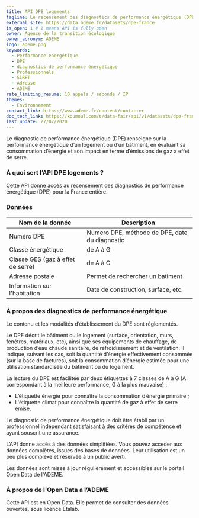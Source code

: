 ```yaml
---
title: API DPE logements
tagline: Le recensement des diagnostics de performance énergétique (DPE) des logements par habitation
external_site: https://data.ademe.fr/datasets/dpe-france
is_open: 1 # 1 means API is fully open
owner: Agence de la transition écologique
owner_acronym: ADEME
logo: ademe.png
keywords:
  - Performance energétique
  - DPE
  - diagnostics de performance énergétique
  - Professionnels
  - SIRET
  - Adresse
  - ADEME
rate_limiting_resume: 10 appels / seconde / IP
themes:
  - Environnement
contact_link: https://www.ademe.fr/content/contacter
doc_tech_link: https://koumoul.com/s/data-fair/api/v1/datasets/dpe-france/api-docs.json
last_update: 27/07/2020
---
```


Le diagnostic de performance énergétique (DPE) renseigne sur la performance énergétique d’un logement ou d’un bâtiment, en évaluant sa consommation d’énergie et son impact en terme d’émissions de gaz à effet de serre.

### À quoi sert l’API DPE logements ?

Cette API donne accès au recensement des diagnostics de performance énergétique (DPE) pour la France entière.

### Données

| Nom de la donnée                  | Description                                    |
| --------------------------------- | ---------------------------------------------- |
| Numéro DPE                        | Numero DPE, méthode de DPE, date du diagnostic |
| Classe énergétique                | de A à G                                       |
| Classe GES (gaz à effet de serre) | de A à G                                       |
| Adresse postale                   | Permet de rechercher un batiment               |
| Information sur l'habitation      | Date de construction, surface, etc.            |

### À propos des diagnostics de performance énergétique

Le contenu et les modalités d’établissement du DPE sont réglementés.

Le DPE décrit le bâtiment ou le logement (surface, orientation, murs, fenêtres, matériaux, etc), ainsi que ses équipements de chauffage, de production d’eau chaude sanitaire, de refroidissement et de ventilation. Il indique, suivant les cas, soit la quantité d’énergie effectivement consommée (sur la base de factures), soit la consommation d’énergie estimée pour une utilisation standardisée du bâtiment ou du logement.

La lecture du DPE est facilitée par deux étiquettes à 7 classes de A à G (A correspondant à la meilleure performance, G à la plus mauvaise) :

- L’étiquette énergie pour connaître la consommation d’énergie primaire ;
- L'étiquette climat pour connaître la quantité de gaz à effet de serre émise.

Le diagnostic de performance énergétique doit être établi par un professionnel indépendant satisfaisant à des critères de compétence et ayant souscrit une assurance.

L’API donne accès à des données simplifiées. Vous pouvez accèder aux <External href="https://files.data.gouv.fr/ademe/dpe-france-entiere.zip">données complètes</External>, issues des bases de données. Leur utilisation est un peu plus complexe et réservée à un public averti.

Les données sont mises à jour régulièrement et accessibles sur le <External href="https://data.ademe.fr/datasets/dpe-france">portail Open Data de l'ADEME</External>.

### À propos de l'Open Data a l’ADEME

Cette API est en Open Data. Elle permet de consulter des données ouvertes, <External href="https://www.etalab.gouv.fr/licence-ouverte-open-licence">sous licence Etalab</External>.
